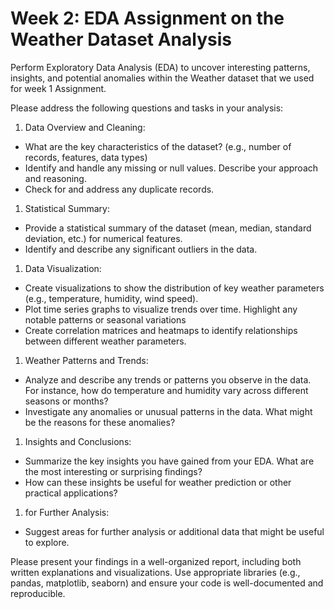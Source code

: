 # Week 2: EDA Assignment on the Weather Dataset Analysis

Perform Exploratory Data Analysis (EDA) to uncover interesting patterns, insights, and potential anomalies within the Weather dataset that we used for week 1 Assignment.

Please address the following questions and tasks in your analysis:

1. Data Overview and Cleaning:

- What are the key characteristics of the dataset? (e.g., number of records, features, data types)
- Identify and handle any missing or null values. Describe your approach and reasoning.
- Check for and address any duplicate records.

1. Statistical Summary:

- Provide a statistical summary of the dataset (mean, median, standard deviation, etc.) for numerical features.
- Identify and describe any significant outliers in the data.

1. Data Visualization:

- Create visualizations to show the distribution of key weather parameters (e.g., temperature, humidity, wind speed).
- Plot time series graphs to visualize trends over time. Highlight any notable patterns or seasonal variations
- Create correlation matrices and heatmaps to identify relationships between different weather parameters.

1. Weather Patterns and Trends:

- Analyze and describe any trends or patterns you observe in the data. For instance, how do temperature and humidity vary across different seasons or months?
- Investigate any anomalies or unusual patterns in the data. What might be the reasons for these anomalies?

1. Insights and Conclusions:

- Summarize the key insights you have gained from your EDA. What are the most interesting or surprising findings?
- How can these insights be useful for weather prediction or other practical applications?

1. for Further Analysis:

- Suggest areas for further analysis or additional data that might be useful to explore.

Please present your findings in a well-organized report, including both written explanations and visualizations. Use appropriate libraries (e.g., pandas, matplotlib, seaborn) and ensure your code is well-documented and reproducible.
